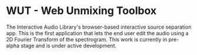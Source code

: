 # WUT - Web Unmixing Toolbox

The Interactive Audio Library's browser-based interactive source separation app. This is the first application that lets the end user edit the audio using a 2D Fourier Transform of the spectrogram. This work is currently in pre-alpha stage and is under active development.
